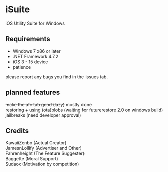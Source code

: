 # iSuite
iOS Utility Suite for Windows

## Requirements  
 - Windows 7 x86 or later
 - .NET Framework 4.7.2
 - iOS 3 - 15 device 
 - patience
 
please report any bugs you find in the issues tab.

## planned features  
~~make the afc tab good (lazy)~~ mostly done  
restoring + using (ota)blobs (waiting for futurerestore 2.0 on windows build)  
jailbreaks (need developer approval)
## Credits
KawaiiZenbo (Actual Creator)  
JamesnLollify (Advertiser and Other)  
Fahrenheight (The Feature Suggester)  
Baggette (Moral Support)  
Sudaox (Motivation by competition)  
